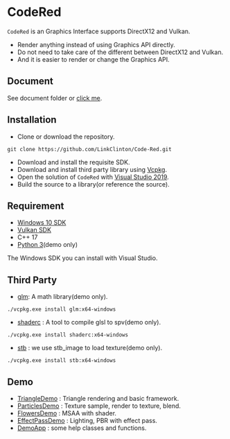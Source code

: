 # CodeRed

`CodeRed` is an Graphics Interface supports DirectX12 and Vulkan.

- Render anything instead of using Graphics API directly. 
- Do not need to take care of the different between DirectX12 and Vulkan.
- And it is easier to render or change the Graphics API.

## Document

See document folder or [click me](https://github.com/LinkClinton/Code-Red/tree/master/Document/readme.md).

## Installation

- Clone or download the repository.

```git
git clone https://github.com/LinkClinton/Code-Red.git
```
- Download and install the requisite SDK.
- Download and install third party library using [Vcpkg](https://github.com/Microsoft/vcpkg). 
- Open the solution of `CodeRed` with [Visual Studio 2019](https://visualstudio.microsoft.com/).
- Build the source to a library(or reference the source).

## Requirement

- [Windows 10 SDK](https://developer.microsoft.com/en-us/windows/downloads/windows-10-sdk)
- [Vulkan SDK](https://vulkan.lunarg.com/sdk/home)
- C++ 17
- [Python 3](https://www.python.org/)(demo only)

The Windows SDK you can install with Visual Studio.

## Third Party

- [glm](https://github.com/g-truc/glm): A math library(demo only).

```git
./vcpkg.exe install glm:x64-windows
```

- [shaderc](https://github.com/google/shaderc) : A tool to compile glsl to spv(demo only).

```git
./vcpkg.exe install shaderc:x64-windows
```
- [stb](https://github.com/nothings/stb) : we use stb_image to load texture(demo only).

```git
./vcpkg.exe install stb:x64-windows
```

## Demo

- [TriangleDemo](https://github.com/LinkClinton/Code-Red/tree/master/Demo/TriangleDemo) : Triangle rendering and basic framework.
- [ParticlesDemo](https://github.com/LinkClinton/Code-Red/tree/master/Demo/ParticlesDemo) : Texture sample, render to texture, blend.
- [FlowersDemo](https://github.com/LinkClinton/Code-Red/tree/master/Demo/FlowersDemo) : MSAA with shader.
- [EffectPassDemo](https://github.com/LinkClinton/Code-Red/tree/master/Demo/EffectPassDemo) : Lighting, PBR with effect pass.
- [DemoApp](https://github.com/LinkClinton/Code-Red/tree/master/Demo/DemoApp) : some help classes and functions.